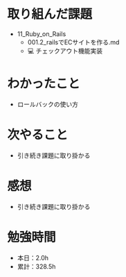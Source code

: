 # 取り組んだ課題
* 11_Ruby_on_Rails
  * 001.2_railsでECサイトを作る.md
  * 💻 チェックアウト機能実装

# わかったこと
* ロールバックの使い方

# 次やること
* 引き続き課題に取り掛かる

# 感想
* 引き続き課題に取り掛かる

# 勉強時間
* 本日：2.0h
* 累計：328.5h
